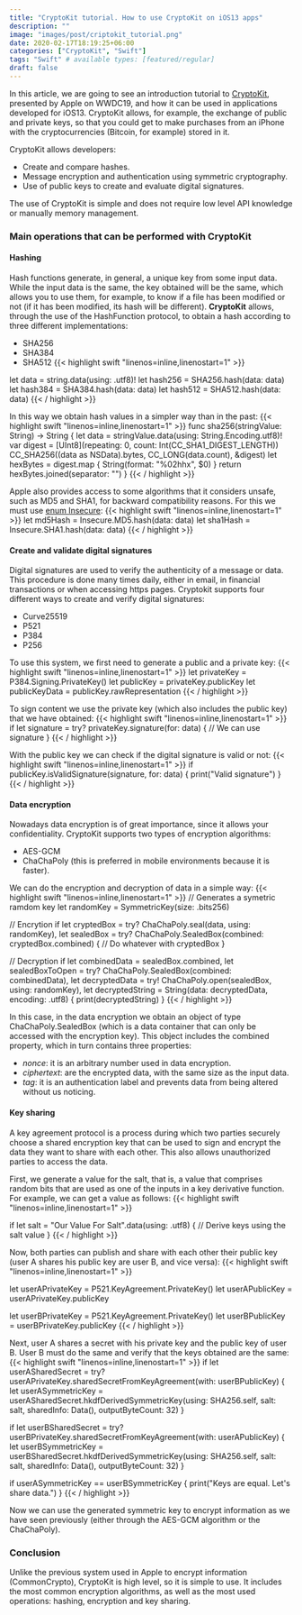 ```yaml
---
title: "CryptoKit tutorial. How to use CryptoKit on iOS13 apps"
description: ""
image: "images/post/criptokit_tutorial.png"
date: 2020-02-17T18:19:25+06:00
categories: ["CryptoKit", "Swift"]
tags: "Swift" # available types: [featured/regular]
draft: false
---
```

In this article, we are going to see an introduction tutorial to [CryptoKit](https://developer.apple.com/videos/play/wwdc2019/709/), presented by Apple on WWDC19, and how it can be used in applications developed for iOS13. CryptoKit allows, for example, the exchange of public and private keys, so that you could get to make purchases from an iPhone with the cryptocurrencies (Bitcoin, for example) stored in it.

CryptoKit allows developers:

* Create and compare hashes.
* Message encryption and authentication using symmetric cryptography.
* Use of public keys to create and evaluate digital signatures.

The use of CryptoKit is simple and does not require low level API knowledge or manually memory management.
### Main operations that can be performed with CryptoKit
#### Hashing

Hash functions generate, in general, a unique key from some input data. While the input data is the same, the key obtained will be the same, which allows you to use them, for example, to know if a file has been modified or not (if it has been modified, its hash will be different).
**CryptoKit** allows, through the use of the HashFunction protocol, to obtain a hash according to three different implementations:

* SHA256
* SHA384
* SHA512
{{< highlight swift  "linenos=inline,linenostart=1" >}}

let data = string.data(using: .utf8)!
let hash256 = SHA256.hash(data: data)
let hash384 = SHA384.hash(data: data)
let hash512 = SHA512.hash(data: data)
{{< / highlight >}}

In this way we obtain hash values in a simpler way than in the past:
{{< highlight swift  "linenos=inline,linenostart=1" >}}
func sha256(stringValue: String) -> String {
  let data = stringValue.data(using: String.Encoding.utf8)!
  var digest = [UInt8](repeating: 0, count: Int(CC_SHA1_DIGEST_LENGTH))
  CC_SHA256((data as NSData).bytes, CC_LONG(data.count), &digest)
  let hexBytes = digest.map { String(format: "%02hhx", $0) }
  return hexBytes.joined(separator: "")
}
{{< / highlight >}}

Apple also provides access to some algorithms that it considers unsafe, such as MD5 and SHA1, for backward compatibility reasons. For this we must use [enum Insecure](https://developer.apple.com/documentation/cryptokit/insecure):
{{< highlight swift  "linenos=inline,linenostart=1" >}}
let md5Hash = Insecure.MD5.hash(data: data)
let sha1Hash = Insecure.SHA1.hash(data: data)
{{< / highlight >}}

#### Create and validate digital signatures

Digital signatures are used to verify the authenticity of a message or data. This procedure is done many times daily, either in email, in financial transactions or when accessing https pages.
Cryptokit supports four different ways to create and verify digital signatures:

* Curve25519
* P521
* P384
* P256

To use this system, we first need to generate a public and a private key:
{{< highlight swift  "linenos=inline,linenostart=1" >}}
let privateKey = P384.Signing.PrivateKey()
let publicKey = privateKey.publicKey
let publicKeyData = publicKey.rawRepresentation
{{< / highlight >}}

To sign content we use the private key (which also includes the public key) that we have obtained:
{{< highlight swift  "linenos=inline,linenostart=1" >}}
if let signature = try? privateKey.signature(for: data) {
  // We can use signature
}
{{< / highlight >}}


With the public key we can check if the digital signature is valid or not:
{{< highlight swift  "linenos=inline,linenostart=1" >}}
if publicKey.isValidSignature(signature, for: data) {
  print("Valid signature")
}
{{< / highlight >}}

#### Data encryption

Nowadays data encryption is of great importance, since it allows your confidentiality. CryptoKit supports two types of encryption algorithms:

* AES-GCM
* ChaChaPoly (this is preferred in mobile environments because it is faster).

We can do the encryption and decryption of data in a simple way:
{{< highlight swift  "linenos=inline,linenostart=1" >}}
// Generates a symetric ramdom key
let randomKey = SymmetricKey(size: .bits256)

// Encrytion
if let cryptedBox = try? ChaChaPoly.seal(data, using: randomKey), let sealedBox = try? ChaChaPoly.SealedBox(combined: cryptedBox.combined) {
   // Do whatever with cryptedBox
}

// Decryption
if let combinedData = sealedBox.combined, let sealedBoxToOpen = try? ChaChaPoly.SealedBox(combined: combinedData), let decryptedData = try! ChaChaPoly.open(sealedBox, using: randomKey), let decryptedString = String(data: decryptedData, encoding: .utf8) {
   print(decryptedString)
}
{{< / highlight >}}

In this case, in the data encryption we obtain an object of type ChaChaPoly.SealedBox (which is a data container that can only be accessed with the encryption key). This object includes the combined property, which in turn contains three properties:

* *nonce*: it is an arbitrary number used in data encryption.
* *ciphertext*: are the encrypted data, with the same size as the input data.
* *tag*: it is an authentication label and prevents data from being altered without us noticing.

#### Key sharing

A key agreement protocol is a process during which two parties securely choose a shared encryption key that can be used to sign and encrypt the data they want to share with each other. This also allows unauthorized parties to access the data.

First, we generate a value for the salt, that is, a value that comprises random bits that are used as one of the inputs in a key derivative function. For example, we can get a value as follows:
{{< highlight swift  "linenos=inline,linenostart=1" >}}

if let salt = "Our Value For Salt".data(using: .utf8) {
    // Derive keys using the salt value
}
{{< / highlight >}}


Now, both parties can publish and share with each other their public key (user A shares his public key are user B, and vice versa):
{{< highlight swift  "linenos=inline,linenostart=1" >}}

let userAPrivateKey = P521.KeyAgreement.PrivateKey()
let userAPublicKey = userAPrivateKey.publicKey

let userBPrivateKey = P521.KeyAgreement.PrivateKey()
let userBPublicKey = userBPrivateKey.publicKey
{{< / highlight >}}

Next, user A shares a secret with his private key and the public key of user B. User B must do the same and verify that the keys obtained are the same:
{{< highlight swift  "linenos=inline,linenostart=1" >}}
if let userASharedSecret = try? userAPrivateKey.sharedSecretFromKeyAgreement(with: userBPublicKey) {
    let userASymmetricKey = userASharedSecret.hkdfDerivedSymmetricKey(using: SHA256.self, salt: salt, sharedInfo: Data(), outputByteCount: 32)
}

if let userBSharedSecret = try? userBPrivateKey.sharedSecretFromKeyAgreement(with: userAPublicKey) {
    let userBSymmetricKey = userBSharedSecret.hkdfDerivedSymmetricKey(using: SHA256.self, salt: salt, sharedInfo: Data(), outputByteCount: 32)
}

if userASymmetricKey == userBSymmetricKey {
  print("Keys are equal. Let's share data.")
}
{{< / highlight >}}

Now we can use the generated symmetric key to encrypt information as we have seen previously (either through the AES-GCM algorithm or the ChaChaPoly).
### Conclusion

Unlike the previous system used in Apple to encrypt information (CommonCrypto), CryptoKit is high level, so it is simple to use. It includes the most common encryption algorithms, as well as the most used operations: hashing, encryption and key sharing.